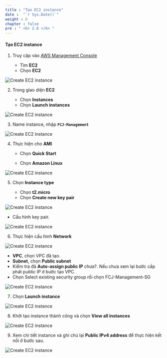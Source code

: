 ```yaml
---
title : "Tạo EC2 instance"
date :  "`r Sys.Date()`" 
weight : 6
chapter : false
pre : " <b> 2.6 </b> "
---
```



#### Tạo EC2 instance

1. Truy cập vào [AWS Management Console](https://aws.amazon.com/console/)

   - Tìm **EC2**
   - Chọn **EC2**

![Create EC2 instance](/images/6/0001.png?featherlight=false&width=90pc)

2. Trong giao diện **EC2**

   - Chọn **Instances**
   - Chọn **Launch instances**

![Create EC2 instance](/images/6/0002.png?featherlight=false&width=90pc)

3. Name instance, nhập **```FCJ-Management```**

![Create EC2 instance](/images/6/0003.png?featherlight=false&width=90pc)

4. Thực hiện cho **AMI**

   - Chọn **Quick Start**

   - Chọn **Amazon Linux**

![Create EC2 instance](/images/6/0004.png?featherlight=false&width=90pc)

5. Chọn **Instance type**

   - Chọn **t2.micro**
   - Chọn **Create new key pair**

![Create EC2 instance](/images/6/0005.png?featherlight=false&width=90pc)

- Cấu hình key pair.

![Create EC2 instance](/images/6/0006.png?featherlight=false&width=90pc)

6. Thực hiện cấu hình **Network**

![Create EC2 instance](/images/6/0007.png?featherlight=false&width=90pc)

   - **VPC**, chọn VPC đã tạo.
   - **Subnet**, chọn **Public subnet**
   - Kiểm tra đã **Auto-assign public IP** chưa?. Nếu chưa xem lại bước cấp phát public IP ở bước tạo VPC.
   - Chọn Select existing security group rồi chọn FCJ-Management-SG

![Create EC2 instance](/images/6/0008.png?featherlight=false&width=90pc)

7. Chọn **Launch instance**


![Create EC2 instance](/images/6/0008.png?featherlight=false&width=90pc)

8. Khởi tạo instance thành công và chọn **View all instances**

![Create EC2 instance](/images/6/0009.png?featherlight=false&width=90pc)

9. Xem chi tiết instance và ghi chú lại **Public IPv4 address** để thực hiện kết nối ở bước sau.

![Create EC2 instance](/images/6/00010.png?featherlight=false&width=90pc)


